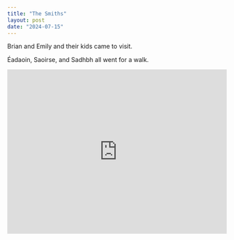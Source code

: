 ```yaml
---
title: "The Smiths"
layout: post
date: "2024-07-15"
---
```


Brian and Emily and their kids came to visit.

Éadaoin, Saoirse, and Sadhbh all went for a walk.

<div style="padding:75% 0 0 0;position:relative;"><iframe src="https://player.vimeo.com/video/1004051540?badge=0&amp;autopause=0&amp;player_id=0&amp;app_id=58479" frameborder="0" allow="autoplay; fullscreen; picture-in-picture; clipboard-write" style="position:absolute;top:0;left:0;width:100%;height:100%;" title="smiths"></iframe></div><script src="https://player.vimeo.com/api/player.js"></script>
